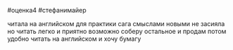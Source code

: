 #оценка4 
#стефанимайер

читала на английском для практики
сага смыслами новыми не засияла но читать легко и приятно
возможно соберу остальное и продам потом
удобно читать на английском
и хочу бумагу
